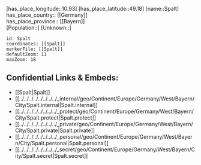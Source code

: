 ﻿---
location: [49.18,10.93] 
mapzoom: [7,12] 
mapmarker: city 
type: City
tags:
- geo/City


SpocWebEntityId: 34403
isDeleted: false
confidential: public

---
[has_place_longitude::10.93] 
[has_place_latitude::49.18] 
[name::Spalt] 
has_place_country:: [[Germany]]  
has_place_province:: [[Bayern]]  
[Population::] 
[Unknown::] 


```leaflet
id: Spalt
coordinates: [[Spalt]] 
markerFile: [[Spalt]] 
defaultZoom: 11 
maxZoom: 18
```


## Confidential Links & Embeds: 
- [[Spalt|Spalt]]  
- [[../../../../../../../../_internal/geo/Continent/Europe/Germany/West/Bayern/City/Spalt.internal|Spalt.internal]] 
- [[../../../../../../../../_protect/geo/Continent/Europe/Germany/West/Bayern/City/Spalt.protect|Spalt.protect]] 
- [[../../../../../../../../_private/geo/Continent/Europe/Germany/West/Bayern/City/Spalt.private|Spalt.private]] 
- [[../../../../../../../../_personal/geo/Continent/Europe/Germany/West/Bayern/City/Spalt.personal|Spalt.personal]] 
- [[../../../../../../../../_secret/geo/Continent/Europe/Germany/West/Bayern/City/Spalt.secret|Spalt.secret]] 

